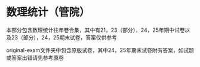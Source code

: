 # 数理统计（管院）

本部分包含数理统计往年卷合集，其中有21，23（部分），24，25年期中试卷以及23（部分），24，25期末试卷，答案仅供参考

original-exam文件夹中包含原版试卷，其中24，25年期末试卷附有答案，如试题或答案出错请先参考原卷
